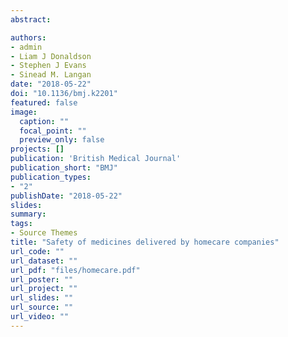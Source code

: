 ```yaml
---
abstract: 

authors:
- admin
- Liam J Donaldson
- Stephen J Evans
- Sinead M. Langan
date: "2018-05-22"
doi: "10.1136/bmj.k2201"
featured: false
image:
  caption: ""
  focal_point: ""
  preview_only: false
projects: []
publication: 'British Medical Journal'
publication_short: "BMJ"
publication_types:
- "2"
publishDate: "2018-05-22"
slides: 
summary: 
tags:
- Source Themes
title: "Safety of medicines delivered by homecare companies"
url_code: ""
url_dataset: ""
url_pdf: "files/homecare.pdf"
url_poster: ""
url_project: ""
url_slides: ""
url_source: ""
url_video: ""
---
```



